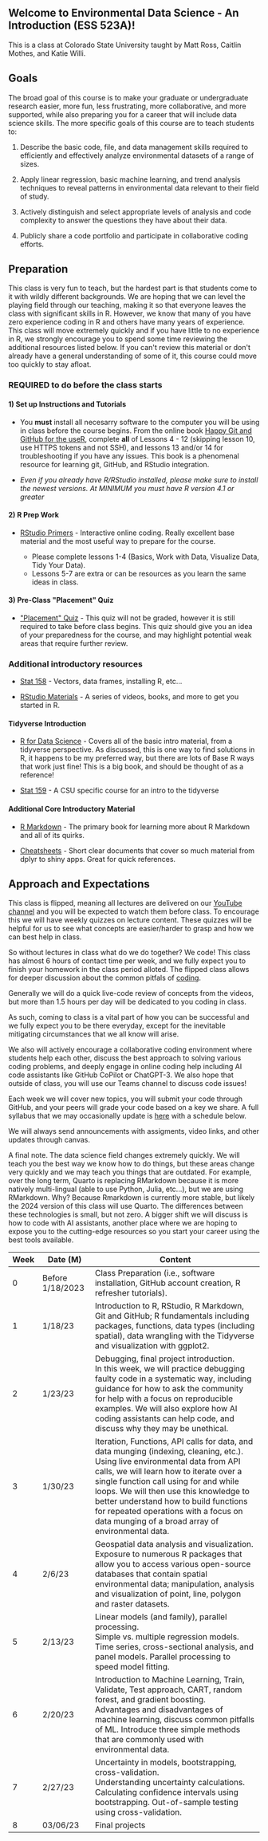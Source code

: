 ## Welcome to Environmental Data Science - An Introduction (ESS 523A)!

This is a class at Colorado State University taught by Matt Ross, Caitlin Mothes, and Katie Willi. 

## Goals

The broad goal of this course is to make your graduate or undergraduate research easier, more fun, less frustrating, more collaborative, and more supported, while also preparing you for a career that will include data science skills. The more specific goals of this course are to teach students to: 


  1)	Describe the basic code, file, and data management skills required to efficiently and effectively analyze environmental datasets of a range of sizes.

  2)	Apply linear regression, basic machine learning, and trend analysis techniques to reveal patterns in environmental data relevant to their field of study.
  
  3)	Actively distinguish and select appropriate levels of analysis and code complexity to answer the questions they have about their data.

  4)	Publicly share a code portfolio and participate in collaborative coding efforts.

## Preparation

This class is very fun to teach, but the hardest part is that students come to it with wildly different backgrounds. We are hoping that we can level the playing field through our teaching, making it so that everyone leaves the class with significant skills in R. However, we know that many of you have zero experience coding in R and others have many years of experience. This class will move extremely quickly and if you have little to no experience in R, we strongly encourage you to spend some time reviewing the additional resources listed below. If you can't review this material or don't already have a general understanding of some of it, this course could move too quickly to stay afloat. 

### REQUIRED to do before the class starts

#### 1) Set up Instructions and Tutorials

- You **must** install all necesarry software to the computer you will be using in class before the course begins. From the online book [Happy Git and GitHub for the useR](https://happygitwithr.com/github-acct.html), complete **all** of Lessons 4 - 12 (skipping lesson 10, use HTTPS tokens and not SSH), and lessons 13 and/or 14 for troubleshooting if you have any issues. This book is a phenomenal resource for learning git, GitHub, and RStudio integration.

- *Even if you already have R/RStudio installed, please make sure to install the newest versions. At MINIMUM you must have R version 4.1 or greater*

#### 2) R Prep Work

- [RStudio Primers](https://posit.cloud/learn/primers) - Interactive
online coding. Really excellent base material and the most useful way to prepare for the course. 

  - Please complete lessons 1-4 (Basics, Work with Data, Visualize Data, Tidy Your Data).
  - Lessons 5-7 are extra or can be resources as you learn the same ideas in class. 

#### 3) Pre-Class "Placement" Quiz

- ["Placement" Quiz](https://forms.gle/LuDwGccmpRpfk7wj8) - This quiz will not be graded, however it is still required to take before class begins. This quiz should give you an idea of your preparedness for the course, and may highlight potential weak areas that require further review.


### Additional introductory resources

- [Stat 158](https://csu-r.github.io/Module1/) - Vectors, data frames, installing R, etc...

- [RStudio Materials](https://education.rstudio.com/learn/beginner/) - A series of
videos, books, and more to get you started in R.

#### Tidyverse Introduction

- [R for Data Science](https://r4ds.had.co.nz/introduction.html) - Covers all of
the basic intro material, from a tidyverse perspective. As discussed, this is 
one way to find solutions in R, it happens to be my preferred way, but there are
lots of Base R ways that work just fine! This is a big book, and should be thought
of as a reference!

- [Stat 159](https://csu-r.github.io/Module2/) - A CSU specific course for an
intro to the tidyverse


#### Additional Core Introductory Material

- [R Markdown](https://bookdown.org/yihui/rmarkdown/#preface) - The primary 
book for learning more about R Markdown and all of its quirks.

- [Cheatsheets](https://www.rstudio.com/resources/cheatsheets/) - Short
clear documents that cover so much material from dplyr to shiny apps. Great
for quick references.


## Approach and Expectations

This class is flipped, meaning all lectures are delivered on our [YouTube channel](https://www.youtube.com/channel/UCgdZkOZfmrAFHkDHYI5taVw) and you will 
be expected to watch them before class. To encourage this we will have weekly quizzes on lecture content. These quizzes will be helpful for us to see what concepts are easier/harder to grasp and how we can best help in class. 

So without lectures in class what do we do together? We code! This class has almost 6 hours of contact time per week, and we fully expect you to finish your homework in the class period alloted. The flipped class allows for deeper discussion about the common pitfals of
[coding](https://ieeexplore.ieee.org/document/7344151).  

Generally we will do a quick live-code review of concepts from the videos, but more than 1.5 hours per day will be dedicated to you coding in class.

As such, coming to class is a vital part of how you can be successful and we fully expect you to be there everyday, except for the inevitable mitigating circumstances that we all know will arise. 

We also will actively encourage a collaborative coding environment where students help each other, discuss the best approach to solving various coding problems, and deeply engage in online coding help including AI code assistants like GitHub CoPilot or ChatGPT-3. We also hope that outside of class, you will use our Teams channel to discuss code issues!

Each week we will cover new topics, you will submit your code through GitHub, and your peers will grade your code based on a key we share. A full syllabus that we may occasionally update is [here](https://colostate-my.sharepoint.com/:w:/g/personal/ccmothes_colostate_edu/EdQG_l5PZqVNomB2xImV1OoBSEM4bEXJYSwOW_YnxJTU6g?e=pwLcfo) with a schedule below. 

We will always send announcements with assigments, video links, and other updates through canvas. 

A final note. The data science field changes extremely quickly. We will teach you the best way we know how to do things, but these areas change very quickly and we may teach you things that are outdated. For example, over the long term, Quarto is replacing RMarkdown because it is more natively multi-lingual (able to use Python, Julia, etc...), but we are using RMarkdown. Why? Because Rmarkdown is currently more stable, but likely the 2024 version of this class will use Quarto. The differences between these technologies is small, but not zero. A bigger shift we will discuss is how to code with AI assistants, another place where we are hoping to expose you to the cutting-edge resources so you start your career using the best tools available. 

| Week | Date (M)         | Content                                                                                                                                                                                                                                                                                                                                                                                               |
| ---- | ---------------- | ----------------------------------------------------------------------------------------------------------------------------------------------------------------------------------------------------------------------------------------------------------------------------------------------------------------------------------------------------------------------------------------------------- |
| 0    | Before 1/18/2023 | Class Preparation (i.e., software installation, GitHub account creation, R refresher tutorials).                                                                                                                                                                                                                                                                                                       |
| 1    | 1/18/23          | Introduction to R, RStudio, R Markdown, Git and GitHub; R fundamentals including packages, functions, data types (including spatial), data wrangling with the Tidyverse and visualization with ggplot2.                                                                                                                                                                                               |
| 2    | 1/23/23          | Debugging, final project introduction.<br>In this week, we will practice debugging faulty code in a systematic way, including guidance for how to ask the community for help with a focus on reproducible examples. We will also explore how AI coding assistants can help code, and discuss why they may be unethical.                                                                                |
| 3    | 1/30/23          | Iteration, Functions, API calls for data, and data munging (indexing, cleaning, etc.).<br>Using live environmental data from API calls, we will learn how to iterate over a single function call using for and while loops. We will then use this knowledge to better understand how to build functions for repeated operations with a focus on data munging of a broad array of environmental data. |
| 4    | 2/6/23           | Geospatial data analysis and visualization.<br>Exposure to numerous R packages that allow you to access various open-source databases that contain spatial environmental data; manipulation, analysis and visualization of point, line, polygon and raster datasets.                                                                                                      |
| 5    | 2/13/23          | Linear models (and family), parallel processing.<br>Simple vs. multiple regression models. Time series, cross-sectional analysis, and panel models. Parallel processing to speed model fitting.                                                                                                                                                                                                        |
| 6    | 2/20/23          | Introduction to Machine Learning, Train, Validate, Test approach, CART, random forest, and gradient boosting.<br>Advantages and disadvantages of machine learning, discuss common pitfalls of ML. Introduce three simple methods that are commonly used with environmental data.                                                                                                                       |
| 7    | 2/27/23          | Uncertainty in models, bootstrapping, cross-validation.<br>Understanding uncertainty calculations. Calculating confidence intervals using bootstrapping. Out-of-sample testing using cross-validation.                                                                                                                                                                                                 |
| 8    | 03/06/23         | Final projects                                                                                                                                                                                                                                                                                                                                                                                        |
